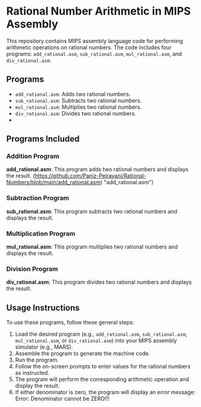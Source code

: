 # Rational Number Arithmetic in MIPS Assembly

This repository contains MIPS assembly language code for performing arithmetic operations on rational numbers. The code includes four programs: `add_rational.asm`, `sub_rational.asm`, `mul_rational.asm`, and `div_rational.asm`.

## Programs

- `add_rational.asm`: Adds two rational numbers.
- `sub_rational.asm`: Subtracts two rational numbers.
- `mul_rational.asm`: Multiplies two rational numbers.
- `div_rational.asm`: Divides two rational numbers.
- 
## Programs Included

### Addition Program

**add_rational.asm**: This program adds two rational numbers and displays the result.
(https://github.com/Paniz-Peiravani/Rational-Numbers/blob/main/add_rational.asm) "add_rational.asm")

### Subtraction Program

**sub_rational.asm**: This program subtracts two rational numbers and displays the result.

### Multiplication Program

**mul_rational.asm**: This program multiplies two rational numbers and displays the result.

### Division Program

**div_rational.asm**: This program divides two rational numbers and displays the result.

## Usage Instructions

To use these programs, follow these general steps:

1. Load the desired program (e.g., `add_rational.asm`, `sub_rational.asm`, `mul_rational.asm`, or `div_rational.asm`) into your MIPS assembly simulator (e.g., MARS).
2. Assemble the program to generate the machine code.
3. Run the program.
4. Follow the on-screen prompts to enter values for the rational numbers as instructed.
5. The program will perform the corresponding arithmetic operation and display the result.
6. If either denominator is zero, the program will display an error message: Error: Denominator cannot be ZERO!!!
